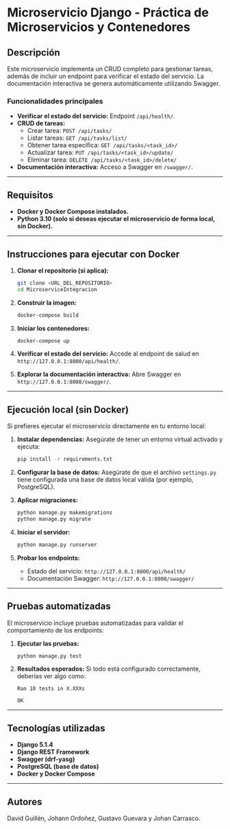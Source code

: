 # Microservicio Django - Práctica de Microservicios y Contenedores

## Descripción
Este microservicio implementa un CRUD completo para gestionar tareas, además de incluir un endpoint para verificar el estado del servicio. La documentación interactiva se genera automáticamente utilizando Swagger.

### Funcionalidades principales
- **Verificar el estado del servicio:** Endpoint `/api/health/`.
- **CRUD de tareas:**
  - Crear tarea: `POST /api/tasks/`
  - Listar tareas: `GET /api/tasks/list/`
  - Obtener tarea específica: `GET /api/tasks/<task_id>/`
  - Actualizar tarea: `PUT /api/tasks/<task_id>/update/`
  - Eliminar tarea: `DELETE /api/tasks/<task_id>/delete/`
- **Documentación interactiva:** Acceso a Swagger en `/swagger/`.

---

## Requisitos
- **Docker y Docker Compose instalados.**
- **Python 3.10 (solo si deseas ejecutar el microservicio de forma local, sin Docker).**

---

## Instrucciones para ejecutar con Docker
1. **Clonar el repositorio (si aplica):**
   ```bash
   git clone <URL_DEL_REPOSITORIO>
   cd MicroserviceIntegracion
   ```

2. **Construir la imagen:**
   ```bash
   docker-compose build
   ```

3. **Iniciar los contenedores:**
   ```bash
   docker-compose up
   ```

4. **Verificar el estado del servicio:**
   Accede al endpoint de salud en `http://127.0.0.1:8000/api/health/`.

5. **Explorar la documentación interactiva:**
   Abre Swagger en `http://127.0.0.1:8000/swagger/`.

---

## Ejecución local (sin Docker)
Si prefieres ejecutar el microservicio directamente en tu entorno local:

1. **Instalar dependencias:**
   Asegúrate de tener un entorno virtual activado y ejecuta:
   ```bash
   pip install -r requirements.txt
   ```

2. **Configurar la base de datos:**
   Asegúrate de que el archivo `settings.py` tiene configurada una base de datos local válida (por ejemplo, PostgreSQL).

3. **Aplicar migraciones:**
   ```bash
   python manage.py makemigrations
   python manage.py migrate
   ```

4. **Iniciar el servidor:**
   ```bash
   python manage.py runserver
   ```

5. **Probar los endpoints:**
   - Estado del servicio: `http://127.0.0.1:8000/api/health/`
   - Documentación Swagger: `http://127.0.0.1:8000/swagger/`

---

## Pruebas automatizadas
El microservicio incluye pruebas automatizadas para validar el comportamiento de los endpoints:

1. **Ejecutar las pruebas:**
   ```bash
   python manage.py test
   ```

2. **Resultados esperados:**
   Si todo está configurado correctamente, deberías ver algo como:
   ```
   Ran 10 tests in X.XXXs

   OK
   ```

---

## Tecnologías utilizadas
- **Django 5.1.4**
- **Django REST Framework**
- **Swagger (drf-yasg)**
- **PostgreSQL (base de datos)**
- **Docker y Docker Compose**

---

## Autores
David Guillén, Johann Ordoñez, Gustavo Guevara y Johan Carrasco.
